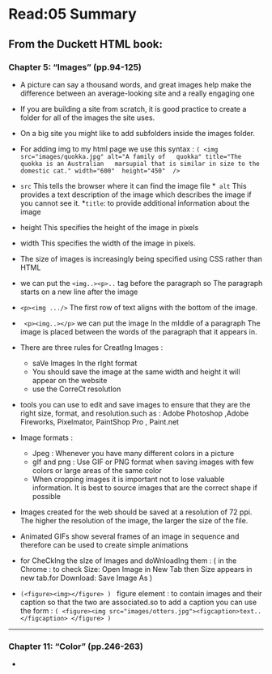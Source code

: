 # Read:05 Summary 
## From the Duckett HTML book:
### Chapter 5: “Images” (pp.94-125)

* A picture can say a thousand words, and great images help make the difference between an average-looking site and a really engaging one
* If you are building a site from scratch, it is good practice to create a folder for all of the images the site uses.
* On a big site you might like to add subfolders inside the images folder. 
* For adding img to my html page we use this syntax : `( <img src="images/quokka.jpg" alt="A family of   quokka" title="The quokka is an Australian   marsupial that is similar in size to the   domestic cat." width="600"  height="450"  /> `
* `src` This tells the browser where it can find the image file
*` alt` This provides a text description of the image which describes the image if you cannot see it.
*` title `: to provide additional information about the image
* height This specifies the height of the image in pixels
* width This specifies the width of the image in pixels.
* The size of images is increasingly being specified using CSS rather than HTML 
* we can put the `<img..><p>..` tag before the paragraph so The paragraph starts on a new line after the image
* `<p><img .../>` The first row of text aligns with the bottom of the image.
* ` <p><img..></p>` we can put the image  In the mIddle of a paragraph The image is placed between the words of the paragraph that it appears in.

* There are three rules for CreatIng Images :
   * saVe Images In the rIght format
   * You should save the image at the same width and height it will appear on the website
   * use the CorreCt resolutIon
* tools you can use to edit and save images to ensure that they are the right size, format, and resolution.such as : 
Adobe Photoshop ,Adobe Fireworks, Pixelmator, PaintShop Pro , Paint.net
* Image formats :
  * Jpeg : Whenever you have many different colors in a picture 
  * gIf and png : Use GIF or PNG format when saving images with few colors or large areas of the same color
  * When cropping images it is important not to lose valuable information. It is best to source images that are the correct shape if possible
* Images created for the web should be saved at a resolution of 72 ppi. The higher the resolution of the image, the larger the size of the file.
* Animated GIFs show several frames of an image in sequence and therefore can be used to create simple animations
* for CheCkIng the sIze of Images and doWnloadIng them : ( in the Chrome : to check Size: Open Image in New Tab then Size appears in new tab.for Download: Save Image As )
* `(<figure><img></figure> ) ` figure element : to contain images and their caption so that the two are associated.so to add a caption you can use the form : `( <figure><img src="images/otters.jpg"><figcaption>text..</figcaption> </figure> )`

------------------------------------------------------------------------------------------------------------------------------------

### Chapter 11: “Color” (pp.246-263)

* 










